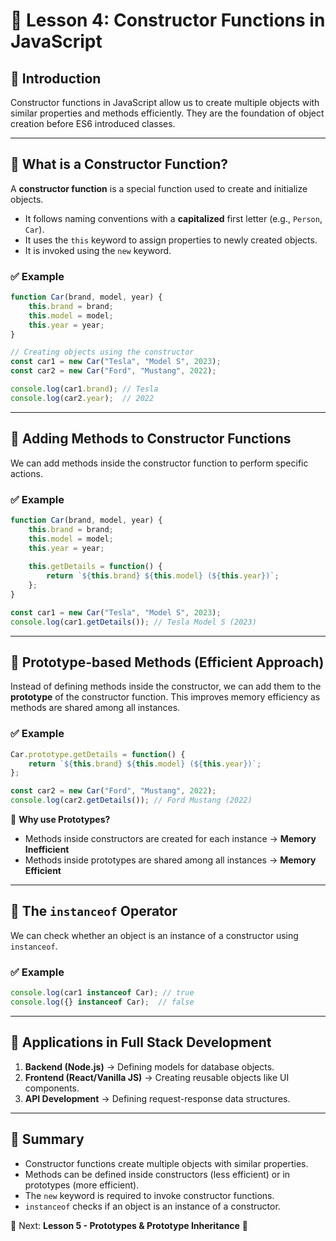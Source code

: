 # 📌 Lesson 4: Constructor Functions in JavaScript

## 🚀 Introduction
Constructor functions in JavaScript allow us to create multiple objects with similar properties and methods efficiently. They are the foundation of object creation before ES6 introduced classes.

---

## 🔹 What is a Constructor Function?
A **constructor function** is a special function used to create and initialize objects.

- It follows naming conventions with a **capitalized** first letter (e.g., `Person`, `Car`).
- It uses the `this` keyword to assign properties to newly created objects.
- It is invoked using the `new` keyword.

### ✅ Example
```javascript
function Car(brand, model, year) {
    this.brand = brand;
    this.model = model;
    this.year = year;
}

// Creating objects using the constructor
const car1 = new Car("Tesla", "Model S", 2023);
const car2 = new Car("Ford", "Mustang", 2022);

console.log(car1.brand); // Tesla
console.log(car2.year);  // 2022
```

---

## 🔹 Adding Methods to Constructor Functions
We can add methods inside the constructor function to perform specific actions.

### ✅ Example
```javascript
function Car(brand, model, year) {
    this.brand = brand;
    this.model = model;
    this.year = year;
    
    this.getDetails = function() {
        return `${this.brand} ${this.model} (${this.year})`;
    };
}

const car1 = new Car("Tesla", "Model S", 2023);
console.log(car1.getDetails()); // Tesla Model S (2023)
```

---

## 🔹 Prototype-based Methods (Efficient Approach)
Instead of defining methods inside the constructor, we can add them to the **prototype** of the constructor function. This improves memory efficiency as methods are shared among all instances.

### ✅ Example
```javascript
Car.prototype.getDetails = function() {
    return `${this.brand} ${this.model} (${this.year})`;
};

const car2 = new Car("Ford", "Mustang", 2022);
console.log(car2.getDetails()); // Ford Mustang (2022)
```

🔹 **Why use Prototypes?**
- Methods inside constructors are created for each instance → **Memory Inefficient**
- Methods inside prototypes are shared among all instances → **Memory Efficient**

---

## 🔹 The `instanceof` Operator
We can check whether an object is an instance of a constructor using `instanceof`.

### ✅ Example
```javascript
console.log(car1 instanceof Car); // true
console.log({} instanceof Car);  // false
```

---

## 📌 Applications in Full Stack Development
1. **Backend (Node.js)** → Defining models for database objects.
2. **Frontend (React/Vanilla JS)** → Creating reusable objects like UI components.
3. **API Development** → Defining request-response data structures.

---

## 🎯 Summary
- Constructor functions create multiple objects with similar properties.
- Methods can be defined inside constructors (less efficient) or in prototypes (more efficient).
- The `new` keyword is required to invoke constructor functions.
- `instanceof` checks if an object is an instance of a constructor.

🔹 Next: **Lesson 5 - Prototypes & Prototype Inheritance** 🚀

